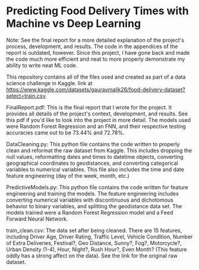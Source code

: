 # Predicting Food Delivery Times with Machine vs Deep Learning

Note: See the final report for a more detailed explanation of the project's process, development, and results. The code in the appendices of the report is outdated, however. Since this project, I have gone back and made the code much more efficient and neat to more properly demonstrate my ability to write neat ML code.

This repository contains all of the files used and created as part of a data science challenge in Kaggle. 
link at https://www.kaggle.com/datasets/gauravmalik26/food-delivery-dataset?select=train.csv. 

FinalReport.pdf: This is the final report that I wrote for the project. It provides all details of the project's context, development, and results. See this pdf if you'd like to look into the project in more detail. The models used were Random Forest Regression and an FNN, and their respective testing accuracies came out to be 73.44% and 72.78%.

DataCleaning.py: This python file contains the code written to properly clean and reformat the raw dataset from Kaggle. This includes dropping the null values, reformatting dates and times to datetime objects, converting geographical coordinates to geodistances, and converting categorical variables to numerical variables. This file also includes the time and date feature engineering (day of the week, month, etc.)

PredictiveModels.py: This python file contains the code written for feature engineering and training the models. The feature engineering includes converting numerical variables with discontinuous and dichotomous behavior to binary variables, and splitting the geodistance data set. The models trained were a Random Forest Regression model and a Feed Forward Neural Network.

train_clean.csv: The data set after being cleaned. There are 15 features, including Driver Age, Driver Rating, Traffic Level, Vehicle Condition, Number of Extra Deliveries, Festival?, Geo Distance, Sunny?, Fog?, Motorcycle?, Urban Density (1-4), Hour, Night?, Rush Hour?, Even Month? (This feature oddly has a strong affect on the data). See the link for the original raw dataset.

